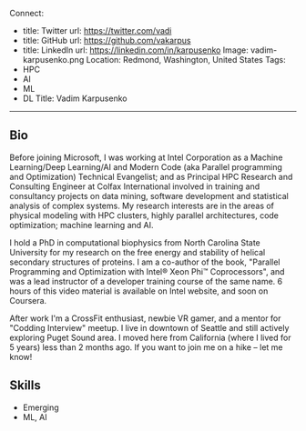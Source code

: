 Connect:
  - title: Twitter
    url: https://twitter.com/vadi
  - title: GitHub
    url: https://github.com/vakarpus
  - title: LinkedIn
    url: https://linkedin.com/in/karpusenko
Image: vadim-karpusenko.png
Location: Redmond, Washington, United States
Tags:
  - HPC
  - AI
  - ML
  - DL
Title: Vadim Karpusenko
---
## Bio
Before joining Microsoft, I was working at Intel Corporation as a Machine Learning/Deep Learning/AI and Modern Code (aka Parallel programming and Optimization) Technical Evangelist; and as Principal HPC Research and Consulting Engineer at Colfax International involved in training and consultancy projects on data mining, software development and statistical analysis of complex systems. My research interests are in the areas of physical modeling with HPC clusters, highly parallel architectures, code optimization; machine learning and AI. 

I hold a PhD in computational biophysics from North Carolina State University for my research on the free energy and stability of helical secondary structures of proteins. I am a co-author of the book, "Parallel Programming and Optimization with Intel® Xeon Phi™ Coprocessors", and was a lead instructor of a developer training course of the same name. 6 hours of this video material is available on Intel website, and soon on Coursera. 

After work I'm a CrossFit enthusiast, newbie VR gamer, and a mentor for "Codding Interview" meetup. I live in downtown of Seattle and still actively exploring Puget Sound area. I moved here from California (where I lived for 5 years) less than 2 months ago. If you want to join me on a hike – let me know!

## Skills
* Emerging
* ML, AI
